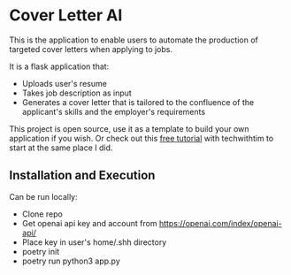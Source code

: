 # Cover Letter AI

This is the application to enable users to automate the production of targeted cover letters when applying to jobs.

It is a flask application that:

- Uploads user's resume
- Takes job description as input
- Generates a cover letter that is tailored to the confluence of the applicant's skills and the employer's requirements

This project is open source, use it as a template to build your own application
if you wish. Or check out this [free tutorial](https://youtu.be/mqhxxeeTbu0?si=OicLhr4NVffZhQWZ)
with techwithtim to start at the same place I did.

## Installation and Execution

Can be run locally:
- Clone repo
- Get openai api key and account from https://openai.com/index/openai-api/
- Place key in user's home/.shh directory
- poetry init
- poetry run python3 app.py
